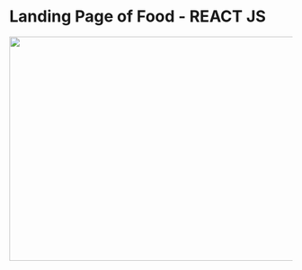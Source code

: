# Landing Page of Food - REACT JS


<img src="http://i.imgur.com/nlO9aHl.gif" width="800" height="400" />
